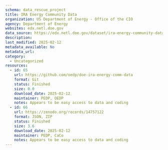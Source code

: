 ```yaml
---
schema: data_rescue_project 
title: IRA Energy Community Data
organization: US Department of Energy - Office of the CIO
agency: Department of Energy
websites: edx.netl.doe.gov
data_source: https://edx.netl.doe.gov/dataset/ira-energy-community-data-layers
description: 
last_modified: 2025-02-12
metadata_available: No
metadata_url: 
category:
  - Uncategorized
resources:
  - id: 65
    url: https://github.com/oedp/doe-ira-energy-comm-data
    format: Git
    status: Finished
    size: 0.0
    download_date: 2025-02-12
    maintainer: PEDP, OEDP
    notes: Appears to be easy access to data and coding
  - id: 66
    url: https://zenodo.org/records/14757122
    format: JSON, ZIP
    status: Finished
    size: 3.6
    download_date: 2025-02-12
    maintainer: PEDP, CaCo
    notes: Appears to be easy access to data and coding
---
```

